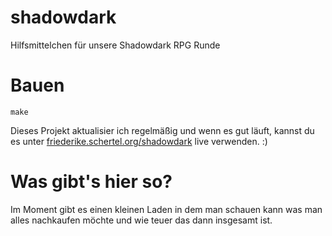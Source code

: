 # shadowdark
Hilfsmittelchen für unsere Shadowdark RPG Runde

# Bauen
```shell
make
```

Dieses Projekt aktualisier ich regelmäßig und wenn es gut läuft, kannst du es unter 
[friederike.schertel.org/shadowdark](https://friederike.schertel.org/shadowdark)
live verwenden. :)

# Was gibt's hier so?
Im Moment gibt es einen kleinen Laden in dem man schauen kann 
was man alles nachkaufen möchte 
und wie teuer das dann insgesamt ist. 

